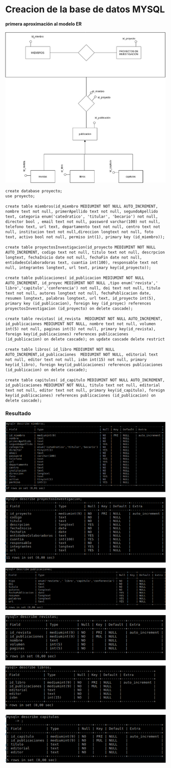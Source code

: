 # Creacion de la base de datos MYSQL

#### primera aproximación al modelo ER

![Imagen][im1]
~~~~
create database proyecto;
use proyecto;

create table miembros(id_miembro MEDIUMINT NOT NULL AUTO_INCREMENT, nombre text not null, primerApellido text not null, segundoApellido text, categoria enum('catedratico', 'titular', 'becario') not null, director bool , email text not null, password varchar(100) not null, telefono text, url text, departamento text not null, centro text not null, institucion text not null,direccion longtext not null, foto text, activo bool not null, permiso int(1), primary key (id_miembro));

create table proyectosInvestigacion(id_proyecto MEDIUMINT NOT NULL AUTO_INCREMENT, codigo text not null, titulo text not null, descrpcion longtext, fechaInicio date not null, fechaFin date not null, entidadesColaboradoras text, cuantia int(100), responsable text not null, integrantes longtext, url text, primary key(id_proyecto));

create table publicaciones( id_publicacion MEDIUMINT NOT NULL AUTO_INCREMENT, id_proyec MEDIUMINT NOT NULL ,tipo enum('revista',' libro','capitulo','conferencia') not null, doi text not null, titulo text not null, autores longtext not null, fechaPublicacion date, resumen longtext, palabras longtext, url text, id_proyecto int(5), primary key (id_publicacion), foreign key (id_proyec) references proyectosInvestigacion (id_proyecto) on delete cascade);

create table revistas( id_revista  MEDIUMINT NOT NULL AUTO_INCREMENT, id_publicaciones MEDIUMINT NOT NULL, nombre text not null, volumen int(5) not null, paginas int(5) not null, primary key(id_revista), foreign key(id_publicaciones) references publicaciones (id_publicacion) on delete cascade); on update cascade delete restrict

create table libros( id_libro MEDIUMINT NOT NULL AUTO_INCREMENT,id_publicaciones  MEDIUMINT NOT NULL, editorial text not null, editor text not null, isbn int(15) not null, primary key(id_libro), foreign key(id_publicaciones) references publicaciones (id_publicacion) on delete cascade);

create table capitulos( id_capitulo MEDIUMINT NOT NULL AUTO_INCREMENT, id_publicaciones MEDIUMINT NOT NULL, titulo text not null, editorial text not null, editor text not null, primary key(id_capitulo), foreign key(id_publicaciones) references publicaciones (id_publicacion) on delete cascade);
~~~~
### Resultado
![Imagen][im2]

![Imagen][im3]

![Imagen][im4]

![Imagen][im5]

![Imagen][im6]

![Imagen][im7]



[im1]: Imagenes/primerabd.jpg
[im2]: Imagenes/Tmiembros.png
[im3]: Imagenes/tablaproyectoInvestigacion.png

[im4]: Imagenes/publicaiones.png
[im5]: Imagenes/tablarevista.png
[im6]: Imagenes/tablaLibros.png

[im7]: Imagenes/tablaCapitulos.png
